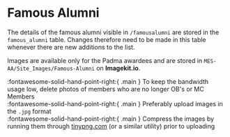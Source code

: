 # Famous Alumni

The details of the famous alumni visible in `/famousalumni` are stored in the `famous_alumni` table. Changes therefore need to be made in this table whenever there are new additions to the list.

Images are available only for the Padma awardees and are stored in `MES-AA/Site_Images/Famous-Alumni` on **Imagekit.io**.

:fontawesome-solid-hand-point-right:{ .main } To keep the bandwidth usage low, delete photos of members who are no longer OB's or MC Members<br />
:fontawesome-solid-hand-point-right:{ .main } Preferably upload images in the `.jpg` format<br />
:fontawesome-solid-hand-point-right:{ .main } Compress the images by running them through [tinypng.com](https://tinypng.com/) (or a similar utility) prior to uploading
